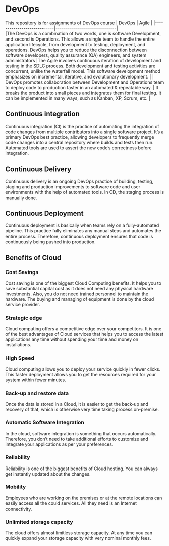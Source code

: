 # DevOps
This repository is for assignments of DevOps course
|          DevOps            |           Agile              |
|----------------------------|------------------------------|     
|The DevOps is a combination of two words, one is software Development, and second is Operations. This allows a single team to handle the entire application lifecycle, from development to testing, deployment, and operations. DevOps helps you to reduce the disconnection between software developers, quality assurance (QA) engineers, and system administrators                         |The Agile involves continuous iteration of development and testing in the SDLC process. Both development and testing activities are concurrent, unlike the waterfall model. This software development method emphasizes on incremental, iterative, and evolutionary development.                              |
| DevOps promotes collaboration between Development and Operations team to deploy code to production faster in an automated & repeatable way. | It breaks the product into small pieces and integrates them for final testing. It can be implemented in many ways, such as Kanban, XP, Scrum, etc. |


## Continuous integration
Continuous integration (CI) is the practice of automating the integration of code changes from multiple contributors into a single software project. It’s a primary DevOps best practice, allowing developers to frequently merge code changes into a central repository where builds and tests then run. Automated tools are used to assert the new code’s correctness before integration.

## Continuous Delivery
Continuous delivery is an ongoing DevOps practice of building, testing, staging and production improvements to software code and user environments with the help of automated tools. In CD, the staging process is manually done.

## Continuous Deployment
Continuous deployment is basically when teams rely on a fully-automated pipeline. This practice fully eliminates any manual steps and automates the entire process. Therefore, continuous deployment ensures that code is continuously being pushed into production. 

## Benefits of Cloud 

### Cost Savings
Cost saving is one of the biggest Cloud Computing benefits. It helps you to save substantial capital cost as it does not need any physical hardware investments. Also, you do not need trained personnel to maintain the hardware. The buying and managing of equipment is done by the cloud service provider.

### Strategic edge
Cloud computing offers a competitive edge over your competitors. It is one of the best advantages of Cloud services that helps you to access the latest applications any time without spending your time and money on installations.

### High Speed
Cloud computing allows you to deploy your service quickly in fewer clicks. This faster deployment allows you to get the resources required for your system within fewer minutes.

### Back-up and restore data
Once the data is stored in a Cloud, it is easier to get the back-up and recovery of that, which is otherwise very time taking process on-premise.

### Automatic Software Integration
In the cloud, software integration is something that occurs automatically. Therefore, you don’t need to take additional efforts to customize and integrate your applications as per your preferences.

### Reliability
Reliability is one of the biggest benefits of Cloud hosting. You can always get instantly updated about the changes.

### Mobility
Employees who are working on the premises or at the remote locations can easily access all the could services. All they need is an Internet connectivity.

### Unlimited storage capacity
The cloud offers almost limitless storage capacity. At any time you can quickly expand your storage capacity with very nominal monthly fees.
